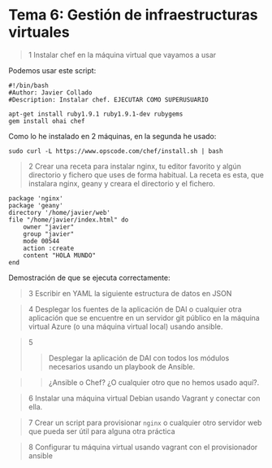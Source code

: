 Tema 6: Gestión de infraestructuras virtuales
=============================================

>1 Instalar chef en la máquina virtual que vayamos a usar

Podemos usar este script: 

	#!/bin/bash
	#Author: Javier Collado
	#Description: Instalar chef. EJECUTAR COMO SUPERUSUARIO

	apt-get install ruby1.9.1 ruby1.9.1-dev rubygems
	gem install ohai chef

Como lo he instalado en 2 máquinas, en la segunda he usado: 
	
	sudo curl -L https://www.opscode.com/chef/install.sh | bash


>2 Crear una receta para instalar nginx, tu editor favorito y algún directorio y fichero que uses de forma habitual.
La receta es esta, que instalara nginx, geany y creara el directorio y el fichero.  

	package 'nginx'
	package 'geany'
	directory '/home/javier/web'
	file "/home/javier/index.html" do
		owner "javier"
		group "javier"
		mode 00544
		action :create
		content "HOLA MUNDO"
	end

Demostración de que se ejecuta correctamente:  
![]()  

>3 Escribir en YAML la siguiente estructura de datos en JSON
	
	

>4 Desplegar los fuentes de la aplicación de DAI o cualquier otra aplicación que se encuentre en un servidor git público en la máquina virtual Azure (o una máquina virtual local) usando ansible.

>5 
>>Desplegar la aplicación de DAI con todos los módulos necesarios usando un playbook de Ansible.

>>¿Ansible o Chef? ¿O cualquier otro que no hemos usado aquí?.

>6 Instalar una máquina virtual Debian usando Vagrant y conectar con ella.

>7 Crear un script para provisionar `nginx` o cualquier otro servidor web que pueda ser útil para alguna otra práctica

>8 Configurar tu máquina virtual usando vagrant con el provisionador ansible
